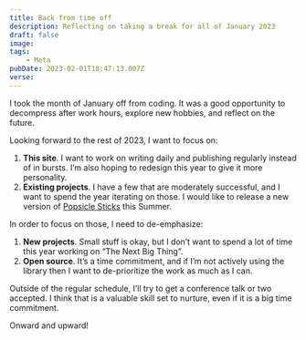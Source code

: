 ```yaml
---
title: Back from time off
description: Reflecting on taking a break for all of January 2023
draft: false
image: 
tags:
    - Meta
pubDate: 2023-02-01T18:47:13.007Z
verse: 
---
```


I took the month of January off from coding. It was a good opportunity to decompress after work hours, explore new hobbies, and reflect on the future.

Looking forward to the rest of 2023, I want to focus on:

1. **This site**. I want to work on writing daily and publishing regularly instead of in bursts. I’m also hoping to redesign this year to give it more personality.
2. **Existing projects**. I have a few that are moderately successful, and I want to spend the year iterating on those. I would like to release a new version of [Popsicle Sticks](https://chrome.google.com/webstore/detail/popsicle-sticks-random-st/lnckbgaeagindapiodcmccfokcmnfecm) this Summer.

In order to focus on those, I need to de-emphasize:

1. **New projects**. Small stuff is okay, but I don’t want to spend a lot of time this year working on “The Next Big Thing”.
2. **Open source**. It’s a time commitment, and if I’m not actively using the library then I want to de-prioritize the work as much as I can.

Outside of the regular schedule, I’ll try to get a conference talk or two accepted. I think that is a valuable skill set to nurture, even if it is a big time commitment.

Onward and upward!
